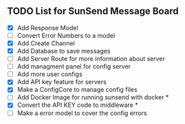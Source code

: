 ## TODO List for SunSend Message Board

- [x] Add Response Model
- [ ] Convert Error Numbers to a model
- [x] Add Create Channel
- [x] Add Database to save messages
- [ ] Add Server Route for more information about server
- [ ] Add managment panel for config server
- [ ] Add more user configs
- [x] Add API key feature for servers
- [x] Make a ConfigCore to manage config files
- [ ] Add Docker Image for running sunsend with docker \*
- [x] Convert the API KEY code to middleware \*
- [ ] Make a error model to cover the config errors
